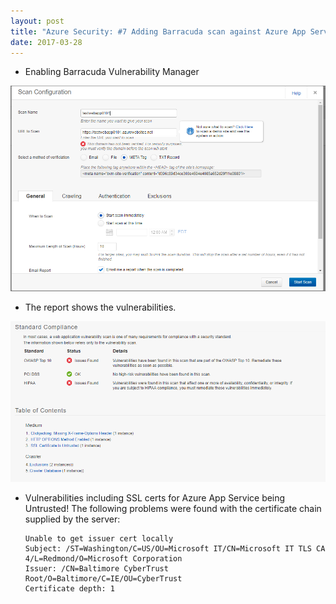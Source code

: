 ```yaml
---
layout: post
title: "Azure Security: #7 Adding Barracuda scan against Azure App Service"
date: 2017-03-28
---
```



- Enabling Barracuda Vulnerability Manager

![](/images/New-Vulerability-Scan-01.png)

- The report shows the vulnerabilities.  

![](/images/New-Vulerability-Scan-02.png)

- Vulnerabilities including SSL certs for Azure App Service being Untrusted!
      The following problems were found with the certificate chain supplied by the server: 

      Unable to get issuer cert locally
      Subject: /ST=Washington/C=US/OU=Microsoft IT/CN=Microsoft IT TLS CA 4/L=Redmond/O=Microsoft Corporation
      Issuer: /CN=Baltimore CyberTrust Root/O=Baltimore/C=IE/OU=CyberTrust
      Certificate depth: 1